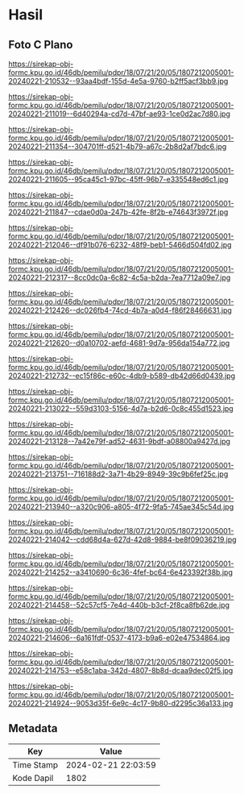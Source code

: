 # Hasil

## Foto C Plano

https://sirekap-obj-formc.kpu.go.id/46db/pemilu/pdpr/18/07/21/20/05/1807212005001-20240221-210532--93aa4bdf-155d-4e5a-9760-b2ff5acf3bb9.jpg

https://sirekap-obj-formc.kpu.go.id/46db/pemilu/pdpr/18/07/21/20/05/1807212005001-20240221-211019--6d40294a-cd7d-47bf-ae93-1ce0d2ac7d80.jpg

https://sirekap-obj-formc.kpu.go.id/46db/pemilu/pdpr/18/07/21/20/05/1807212005001-20240221-211354--304701ff-d521-4b79-a67c-2b8d2af7bdc6.jpg

https://sirekap-obj-formc.kpu.go.id/46db/pemilu/pdpr/18/07/21/20/05/1807212005001-20240221-211605--95ca45c1-97bc-45ff-96b7-e335548ed6c1.jpg

https://sirekap-obj-formc.kpu.go.id/46db/pemilu/pdpr/18/07/21/20/05/1807212005001-20240221-211847--cdae0d0a-247b-42fe-8f2b-e74643f3972f.jpg

https://sirekap-obj-formc.kpu.go.id/46db/pemilu/pdpr/18/07/21/20/05/1807212005001-20240221-212046--df91b076-6232-48f9-beb1-5466d504fd02.jpg

https://sirekap-obj-formc.kpu.go.id/46db/pemilu/pdpr/18/07/21/20/05/1807212005001-20240221-212317--8cc0dc0a-6c82-4c5a-b2da-7ea7712a09e7.jpg

https://sirekap-obj-formc.kpu.go.id/46db/pemilu/pdpr/18/07/21/20/05/1807212005001-20240221-212426--dc026fb4-74cd-4b7a-a0d4-f86f28466631.jpg

https://sirekap-obj-formc.kpu.go.id/46db/pemilu/pdpr/18/07/21/20/05/1807212005001-20240221-212620--d0a10702-aefd-4681-9d7a-956da154a772.jpg

https://sirekap-obj-formc.kpu.go.id/46db/pemilu/pdpr/18/07/21/20/05/1807212005001-20240221-212732--ec15f86c-e60c-4db9-b589-db42d66d0439.jpg

https://sirekap-obj-formc.kpu.go.id/46db/pemilu/pdpr/18/07/21/20/05/1807212005001-20240221-213022--559d3103-5156-4d7a-b2d6-0c8c455d1523.jpg

https://sirekap-obj-formc.kpu.go.id/46db/pemilu/pdpr/18/07/21/20/05/1807212005001-20240221-213128--7a42e79f-ad52-4631-9bdf-a08800a9427d.jpg

https://sirekap-obj-formc.kpu.go.id/46db/pemilu/pdpr/18/07/21/20/05/1807212005001-20240221-213751--716188d2-3a71-4b29-8949-39c9b6fef25c.jpg

https://sirekap-obj-formc.kpu.go.id/46db/pemilu/pdpr/18/07/21/20/05/1807212005001-20240221-213940--a320c906-a805-4f72-9fa5-745ae345c54d.jpg

https://sirekap-obj-formc.kpu.go.id/46db/pemilu/pdpr/18/07/21/20/05/1807212005001-20240221-214042--cdd68d4a-627d-42d8-9884-be8f09036219.jpg

https://sirekap-obj-formc.kpu.go.id/46db/pemilu/pdpr/18/07/21/20/05/1807212005001-20240221-214252--a3410690-6c36-4fef-bc64-6e423392f38b.jpg

https://sirekap-obj-formc.kpu.go.id/46db/pemilu/pdpr/18/07/21/20/05/1807212005001-20240221-214458--52c57cf5-7e4d-440b-b3cf-2f8ca8fb62de.jpg

https://sirekap-obj-formc.kpu.go.id/46db/pemilu/pdpr/18/07/21/20/05/1807212005001-20240221-214606--6a161fdf-0537-4173-b9a6-e02e47534864.jpg

https://sirekap-obj-formc.kpu.go.id/46db/pemilu/pdpr/18/07/21/20/05/1807212005001-20240221-214753--e58c1aba-342d-4807-8b8d-dcaa9dec02f5.jpg

https://sirekap-obj-formc.kpu.go.id/46db/pemilu/pdpr/18/07/21/20/05/1807212005001-20240221-214924--9053d35f-6e9c-4c17-9b80-d2295c36a133.jpg


## Metadata

| Key        | Value               |
| ---------- | ------------------- |
| Time Stamp | 2024-02-21 22:03:59 |
| Kode Dapil | 1802                |



